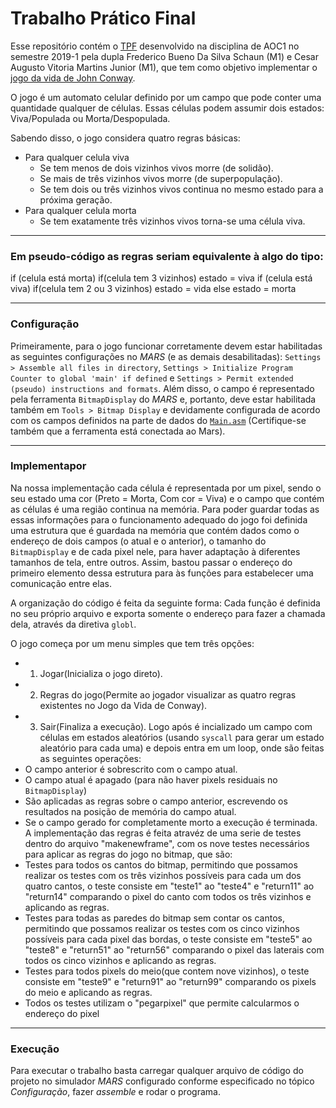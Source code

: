 [//]: # (usei o plugin `markdown-pdf` do atom para gerar o `.pdf`)
[//]: # (para instalar é só usar `apm install markdown-pdf`)

# Trabalho Prático Final
Esse repositório contém o [TPF][1] desenvolvido na disciplina de AOC1 no
semestre 2019-1 pela dupla Frederico Bueno Da Silva Schaun (M1) e Cesar Augusto
Vitoria Martins Junior (M1), que tem como objetivo implementar o [jogo da vida
de John Conway][2].

O jogo é um automato celular definido por um campo que pode conter uma
quantidade qualquer de células. Essas células podem assumir dois estados:
Viva/Populada ou Morta/Despopulada.

Sabendo disso, o jogo considera quatro regras básicas:
- Para qualquer celula viva
  - Se tem menos de dois vizinhos vivos morre (de solidão).
  - Se mais de três vizinhos vivos morre (de superpopulação).
  - Se tem dois ou três vizinhos vivos continua no mesmo estado para a próxima
  geração.
- Para qualquer celula morta
  - Se tem exatamente três vizinhos vivos torna-se uma célula viva.

[1]: resource/TrabalhoPratico_Final_2019-1.pdf
[2]: https://pt.wikipedia.org/wiki/Jogo_da_vida

---

### Em pseudo-código as regras seriam equivalente à algo do tipo:

if (celula está morta)
  if(celula tem 3 vizinhos) estado = viva
if (celula está viva)
  if(celula tem 2 ou 3 vizinhos) estado = vida
  else estado = morta

---

### Configuração
Primeiramente, para o jogo funcionar corretamente devem estar habilitadas as
seguintes configurações no *MARS* (e as demais desabilitadas): `Settings >
Assemble all files in directory`, `Settings > Initialize Program Counter to
global 'main' if defined` e  `Settings > Permit extended (pseudo) instructions
and formats`.
Além disso, o campo é representado pela ferramenta `BitmapDisplay` do *MARS*  e,
portanto, deve estar habilitada também em `Tools > Bitmap Display` e devidamente
configurada de acordo com os campos definidos na parte de dados do [`Main.asm`][]
(Certifique-se também que a ferramenta está conectada ao Mars).

[`Main.asm`]: src/Main.asm

---

### Implementapor
Na nossa implementação cada célula é representada por um pixel, sendo o seu
estado uma cor (Preto = Morta, Com cor = Viva) e o campo que contém as células
é uma região continua na memória. Para poder guardar todas as essas informações
para o funcionamento adequado do jogo foi definida uma estrutura que é guardada
na memória que contém dados como o endereço de dois campos (o atual e o anterior),
o tamanho do `BitmapDisplay` e de cada pixel nele, para haver adaptação à diferentes
tamanhos de tela, entre outros. Assim, bastou passar o endereço do primeiro elemento
dessa estrutura para às funções para estabelecer uma comunicação entre elas.

A organização do código é feita da seguinte forma: Cada função é definida no seu
próprio arquivo e exporta somente o endereço para fazer a chamada dela, através
da diretiva `globl`.

O jogo começa por um menu simples que tem três opções:
  - 1. Jogar(Inicializa o jogo direto).
  - 2. Regras do jogo(Permite ao jogador visualizar as quatro regras existentes no Jogo da Vida de Conway).
  - 3. Sair(Finaliza a execução).
Logo após é incializado um campo com células em estados aleatórios
(usando `syscall` para gerar um estado aleatório para cada uma) e depois entra
em um loop, onde são feitas as seguintes operações:
  - O campo anterior é sobrescrito com o campo atual.
  - O campo atual é apagado (para não haver pixels residuais no `BitmapDisplay`)
  - São aplicadas as regras sobre o campo anterior, escrevendo os resultados na
    posição de memória do campo atual.
  - Se o campo gerado for completamente morto a execução é terminada.
A implementação das regras é feita atravéz de uma serie de testes dentro do arquivo "makenewframe", com os nove testes
necessários para aplicar as regras do jogo no bitmap, que são:
  - Testes para todos os cantos do bitmap, permitindo que possamos realizar os testes com os três vizinhos possíveis para cada 
  um dos quatro cantos, o teste consiste em "teste1" ao "teste4" e "return11" ao "return14" comparando o pixel do canto com 
  todos os três vizinhos e aplicando as regras.
  - Testes para todas as paredes do bitmap sem contar os cantos, permitindo que possamos realizar os testes com os cinco vizinhos possíveis para cada pixel das bordas, o teste consiste em "teste5" ao "teste8" e "return51" ao "return56" comparando o pixel das laterais com todos os cinco vizinhos e aplicando as regras.
  - Testes para todos pixels do meio(que contem nove vizinhos), o teste consiste em "teste9" e "return91" ao "return99" comparando os pixels do meio e aplicando as regras.
  - Todos os testes utilizam o "pegarpixel" que permite calcularmos o endereço do pixel
  
  
---

### Execução
Para executar o trabalho basta carregar qualquer arquivo de código do projeto
no simulador *MARS* configurado conforme especificado no tópico *Configuração*,
fazer *assemble* e rodar o programa.
